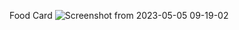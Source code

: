 Food Card
![Screenshot from 2023-05-05 09-19-02](https://user-images.githubusercontent.com/125272509/236671408-031b96a6-269f-421e-b56e-f259b27d0350.png)
